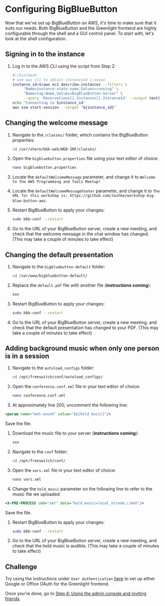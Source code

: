 # Configuring BigBlueButton

Now that we've set up BigBlueButton on AWS, it's time to make sure that it suits our needs.  Both BigBlueButton and the Greenlight frontend are highly configurable through the shell and a GUI control panel.  To start with, let's look at the shell configuration.

## Signing in to the instance

1. Log in to the AWS CLI using the script from Step 2:

     ```bash
     #!/bin/bash
     # use aws cli to obtain instanceid i-xxxxx
     instance_id=$(aws ec2 describe-instances --filters \
          "Name=instance-state-name,Values=running" \
          "Name=tag:Name,Values=BigBlueButton-Server" \
          --query 'Reservations[].Instances[].InstanceId' --output text)
     echo "Connecting to $instance_id"
     aws ssm start-session --target "${instance_id}"
     ```

## Changing the welcome message

1. Navigate to the `/classes/` folder, which contains the BigBlueButton properties:

     ```bash
     cd /usr/share/bbb-web/WEB-INF/classes/
     ```

1. Open the `bigbluebutton.properties` file using your text editor of choice:

     ```bash
     nano bigbluebutton.properties
     ```

1. Locate the `defaultWelcomeMessage` parameter, and change it to `Welcome to the AWS Programming and Tools Meetup!`

1. Locate the `defaultWelcomeMessageFooter` parameter, and change it to `The URL for this workshop is: https://github.com/toshke/workshop-big-blue-button-aws`.

1. Restart BigBlueButton to apply your changes:

     ```bash
     sudo bbb-conf --restart
     ```

1. Go to the URL of your BigBlueButton server, create a new meeting, and check that the welcome message in the chat window has changed.  (This may take a couple of minutes to take effect)

## Changing the default presentation

1. Navigate to the `bigbluebutton-default` folder:

     ```bash
     cd /var/www/bigbluebutton-default/
     ```

1. Replace the `default.pdf` file with another file (**instructions coming**):

     ```bash
     xxx
     ```

1. Restart BigBlueButton to apply your changes:

     ```bash
     sudo bbb-conf --restart
     ```

1. Go to the URL of your BigBlueButton server, create a new meeting, and check that the default presentation has changed to your PDF.  (This may take a couple of minutes to take effect)

## Adding background music when only one person is in a session

1. Navigate to the `autoload_configs` folder:

     ```bash
     cd /opt/freeswitch/conf/autoload_configs/
     ```

1. Open the `conference.conf.xml` file in your text editor of choice:

     ```bash
     nano conference.conf.xml
     ```

1. At approximately line 200, uncomment the following line:

  ```xml
  <param name="moh-sound" value="$${hold_music}"/>
  ```
  
  Save the file.

1. Download the music file to your server (**instructions coming**):

     ```bash
     xxx
     ```

1. Navigate to the `conf` folder:

     ```bash
     cd /opt/freeswitch/conf/
     ```

1. Open the `vars.xml` file in your text editor of choice:

     ```bash
     nano vars.xml
     ```

1. Change the `hold_music` parameter on the following line to refer to the music file we uploaded:

  ```xml
  <X-PRE-PROCESS cmd="set" data="hold_music=local_stream://moh"/>
  ```
  
  Save the file.

1. Restart BigBlueButton to apply your changes:

     ```bash
     sudo bbb-conf --restart
     ```

1. Go to the URL of your BigBlueButton server, create a new meeting, and check that the hold music is audible.  (This may take a couple of minutes to take effect)

## Challenge

Try using the instructions under `User Authentication` [here](https://docs.bigbluebutton.org/greenlight/gl-config.html#user-authentication) to set up either Google or Office OAuth for the Greenlight frontend.

Once you're done, go to [Step 4: Using the admin console and inviting friends](Step4.md).
